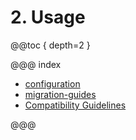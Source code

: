 # 2. Usage

@@toc { depth=2 }

@@@ index

 * [configuration](configuration.md)
 * [migration-guides](migration-guide/index.md)
 * [Compatibility Guidelines](compatibility-guidelines.md)

@@@